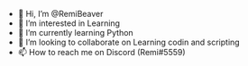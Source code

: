 - 👋 Hi, I’m @RemiBeaver
- 👀 I’m interested in Learning
- 🌱 I’m currently learning Python
- 💞️ I’m looking to collaborate on Learning codin and scripting
- 📫 How to reach me on Discord (Remi#5559)

<!---
RemiBeaver/RemiBeaver is a ✨ special ✨ repository because its `README.md` (this file) appears on your GitHub profile.
You can click the Preview link to take a look at your changes.
--->
